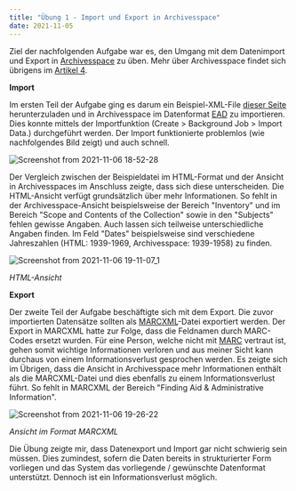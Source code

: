 ```yaml
---
title: "Übung 1 - Import und Export in Archivesspace"
date: 2021-11-05
---
```

Ziel der nachfolgenden Aufgabe war es, den Umgang mit dem Datenimport und Export in [Archivesspace](https://archivesspace.org/) zu üben. Mehr über Archivesspace findet sich übrigens im [Artikel 4](https://github.com/MomoVasco/Lerntagebuch/blob/769e78fb9028544cc2317cacc92399b074cea027/_posts/2021-11-05-tag4.md).

**Import**

Im ersten Teil der Aufgabe ging es darum ein Beispiel-XML-File [dieser Seite](https://eadiva.com/sample-ead-files/) herunterzuladen und in Archivesspace im Datenformat [EAD](https://de.wikipedia.org/w/index.php?title=Encoded_Archival_Description&oldid=214151361) zu importieren. Dies konnte mittels der Importfunktion (Create > Background Job > Import Data.) durchgeführt werden. Der Import funktionierte problemlos (wie nachfolgendes Bild zeigt) und auch schnell.

![Screenshot from 2021-11-06 18-52-28](https://user-images.githubusercontent.com/90821878/140654238-3d85293b-8262-447f-8472-c5114b8d906f.png)

Der Vergleich zwischen der Beispieldatei im HTML-Format und der Ansicht in Archivesspaces im Anschluss zeigte, dass sich diese unterscheiden. Die HTML-Ansicht verfügt grundsätzlich über mehr Informationen. So fehlt in der Archivesspace-Ansicht beispielsweise der Bereich "Inventory" und im Bereich "Scope and Contents of the Collection" sowie in den "Subjects" fehlen gewisse Angaben. Auch lassen sich teilweise unterschiedliche Angaben finden. Im Feld "Dates" beispielsweise sind verschiedene Jahreszahlen (HTML: 1939-1969, Archivesspace: 1939-1958) zu finden. 

![Screenshot from 2021-11-06 19-11-07_1](https://user-images.githubusercontent.com/90821878/140654491-06f26290-10d5-4d83-a812-26703b9d8e30.png)

*HTML-Ansicht*

**Export**

Der zweite Teil der Aufgabe beschäftigte sich mit dem Export. Die zuvor importierten Datensätze sollten als [MARCXML](https://en.wikipedia.org/wiki/MARC_standards#MARCXML)-Datei exportiert werden. Der Export in MARCXML hatte zur Folge, dass die Feldnamen durch MARC-Codes ersetzt wurden. Für eine Person, welche nicht mit [MARC](https://de.wikipedia.org/wiki/Machine-Readable_Cataloging) vertraut ist, gehen somit wichtige Informationen verloren und aus meiner Sicht kann durchaus von einem Informationsverlust gesprochen werden. Es zeigte sich im Übrigen, dass die Ansicht in Archivesspace mehr Informationen enthält als die MARCXML-Datei und dies ebenfalls zu einem Informationsverlust führt. So fehlt in MARCXML der Bereich "Finding Aid & Administrative Information".

![Screenshot from 2021-11-06 19-26-22](https://user-images.githubusercontent.com/90821878/140654259-eb16db92-0790-4861-bbc2-5feef85d3f4f.png)


*Ansicht im Format MARCXML*

Die Übung zeigte mir, dass Datenexport und Import gar nicht schwierig sein müssen. Dies zumindest, sofern die Daten bereits in strukturierter Form vorliegen und das System das vorliegende / gewünschte Datenformat unterstützt. Dennoch ist ein Informationsverlust möglich.
